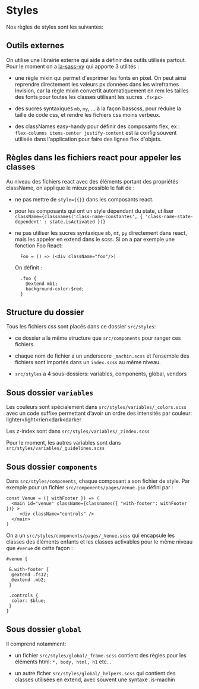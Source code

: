 # Styles

Nos règles de styles sont les suivantes:

## Outils externes

On utilise une librairie externe qui aide à définir des outils utilisés partout. Pour le moment on a [la-sass-vy](https://www.npmjs.com/package/la-sass-vy) qui apporte 3 utilités :

  - une règle mixin qui permet d'exprimer les fonts en pixel. On peut ainsi reprendre directement les valeurs px données dans les wireframes Invision, car la règle mixin convertit automatiquement en rem les tailles des fonts pour toutes les classes utilisant les sucres `.fs<px>`

  - des sucres syntaxiques `mb`, `my`, ... à la façon basscss, pour réduire la taille de code css, et rendre les fichiers css moins verbeux.

  - des classNames easy-handy pour définir des composants flex, ex : `flex-columns items-center justify-content` est la config souvent utilisée dans l'application pour faire des lignes flex d'objets.

## Règles dans les fichiers react pour appeler les classes

Au niveau des fichiers react avec des éléments portant des propriétés className, on applique le mieux possible le fait de :

  - ne pas mettre de `style={{}}` dans les composants react.

  - pour les composants qui ont un style dépendant du state, utiliser `className={classnames('class-name-constantes', { 'class-name-state-dependent' : state.isActivated })}`

  - ne pas utiliser les sucres syntaxique `mb`, `mt`, `py` directement dans react, mais les appeler en extend dans le scss. Si on a par exemple une fonction Foo React:
    ```
      Foo = () => (<div className="foo"/>)
    ```
    On définit :
    ```
      .foo {
        @extend mb1;
        background-color:$red;
      }
    ```

## Structure du dossier

Tous les fichiers css sont placés dans ce dossier `src/styles`:

  - ce dossier a la même structure que `src/components` pour ranger ces fichiers.

  - chaque nom de fichier a un underscore `_machin.scss` et l’ensemble des fichiers sont importés dans un `index.scss` au même niveau.

  - `src/styles` a 4 sous-dossiers: variables, components, global, vendors


## Sous dossier `variables`

Les couleurs sont spécialement dans `src/styles/variables/_colors.scss` avec un code suffixe permettant d’avoir un ordre des intensités par couleur: lighter<light<rien<dark<darker

Les z-index sont dans `src/styles/variables/_zindex.scss`

Pour le moment, les autres variables sont dans `src/styles/variables/_guidelines.scss`


## Sous dossier `components`

Dans `src/styles/components`, chaque composant a son fichier de style. Par exemple pour un fichier `src/components/pages/Venue.jsx` défini par :

```
const Venue = ({ withFooter }) => (
  <main id="venue" className={classnames({ "with-footer": withFooter })} >
     <div className="controls" />
  </main>
)
```

On a un `src/styles/components/pages/_Venue.scss` qui encapsule les classes des éléments enfants et les classes activables pour le même niveau que `#venue` de cette façon :

```
#venue {

 &.with-footer {
  @extend .fs32;
  @extend .mb2;
 }

 .controls {
  color: $blue;
 }
}
```


## Sous dossier `global`

Il comprend notamment:

  - un fichier `src/styles/global/_frame.scss` contient des règles pour les éléments html: `*, body, html, h1` etc…

  - un autre ficher `src/styles/global/_helpers.scss` qui contient des classes utilisées en extend, avec souvent une syntaxe .is-machin
